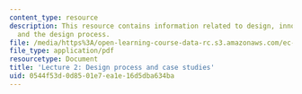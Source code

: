 ```yaml
---
content_type: resource
description: This resource contains information related to design, innovation, invention,
  and the design process.
file: /media/https%3A/open-learning-course-data-rc.s3.amazonaws.com/ec-720j-d-lab-ii-design-spring-2010/0544f53d0d8501e7ea1e16d5dba634ba_MITEC_720JS10_lec02.pdf
file_type: application/pdf
resourcetype: Document
title: 'Lecture 2: Design process and case studies'
uid: 0544f53d-0d85-01e7-ea1e-16d5dba634ba
---
```

